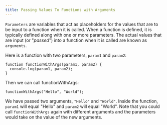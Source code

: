 ```yaml
---
title: Passing Values To Functions with Arguments
---
```

`Parameters` are variables that act as placeholders for the values that are to be input to a function when it is called. When a function is defined, it is typically defined along with one or more parameters. The actual values that are input (or "_passed_") into a function when it is called are known as `arguments`.

Here is a function with two parameters, `param1` and `param2`:

    function functionWithArgs(param1, param2) {
      console.log(param1, param2);
    }

Then we can call functionWithArgs:

`functionWithArgs("Hello", "World");`

We have passed two arguments, `"Hello"` and `"World"`. Inside the function, `param1` will equal "Hello" and `param2` will equal "World". Note that you could call `functionWithArgs` again with different arguments and the parameters would take on the value of the new arguments.